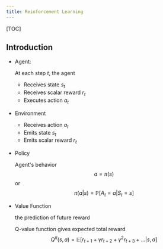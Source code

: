 ```yaml
---
title: Reinforcement Learning
---
```


[TOC]

## Introduction

-   Agent:

    At each step $t$, the agent

    -    Receives state $s_t$
    -   Receives scalar reward $r_t$
    -   Executes action $a_t$

-   Environment

    -   Receives action $a_t$
    -   Emits state $s_t$
    -   Emits scalar reward $r_t$

-   Policy

    Agent's behavior
    $$
    a=\pi(s)
    $$
    or
    $$
    \pi(a|s)=\mathbb{P}[A_t=a|S_t=s]
    $$

-   Value Function

    the prediction of future reward

    Q-value function gives expected total reward
    $$
    Q^{\pi}(s, a)=\mathbb{E}[r_{t+1}+\gamma r_{t+2}+\gamma^2r_{t+3}+...|s,a]
    $$
    